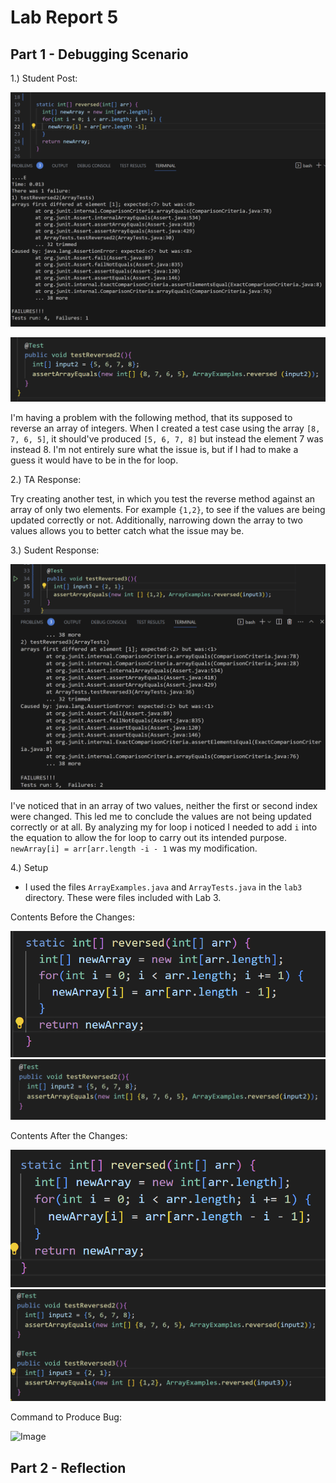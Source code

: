 # Lab Report 5

## Part 1 - Debugging Scenario
1.) Student Post:

![Image](labreport5pic3.png)

![Image](labreport5pic2.png)

I'm having a problem with the following method, that its supposed to reverse an array of integers. When I created a test case using the array `[8, 7, 6, 5]`, it should've produced `[5, 6, 7, 8]` but instead the element 7 was instead 8. I'm not entirely sure what the issue is, but if I had to make a guess it would have to be in the for loop. 

2.) TA Response:

Try creating another test, in which you test the reverse method against an array of only two elements. For example `{1,2}`, to see if the values are being updated correctly or not. Additionally, narrowing down the array to two values allows you to better catch what the issue may be.

3.) Sudent Response:

![Image](labreport5pic4.png)

I've noticed that in an array of two values, neither the first or second index were changed. This led me to conclude the values are not being updated correctly or at all. By analyzing my for loop i noticed I needed to add `i` into the equation to allow the for loop to carry out its intended purpose. `newArray[i] = arr[arr.length -i - 1` was my modification.

4.) Setup

- I used the files `ArrayExamples.java` and `ArrayTests.java` in the `lab3` directory. These were files included with Lab 3.

Contents Before the Changes:

![Image](labreport5fix1.png)
![Image](labreport5fix3.png)

Contents After the Changes:

![Image](labreport5fix2.png)
![Image](labreportfix6.png)

Command to Produce Bug:

![Image](usedtorunbug.png)


## Part 2 - Reflection
